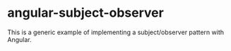 # angular-subject-observer
This is a generic example of implementing a subject/observer pattern with Angular.
